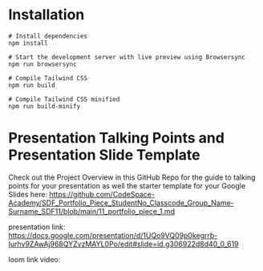 # Installation

```
# Install dependencies
npm install

# Start the development server with live preview using Browsersync
npm run browsersync

# Compile Tailwind CSS
npm run build

# Compile Tailwind CSS minified
npm run build-minify

```

# Presentation Talking Points and Presentation Slide Template
Check out the Project Overview in this GitHub Repo for the guide to talking points for your presentation as well the starter template for your Google Slides here: https://github.com/CodeSpace-Academy/SDF_Portfolio_Piece_StudentNo_Classcode_Group_Name-Surname_SDF11/blob/main/11_portfolio_piece_1.md

presentation link: https://docs.google.com/presentation/d/1UQo9VQ09p0kegrrb-Iurhv9ZAwAj968QYZvzMAYL0Po/edit#slide=id.g306922d8d40_0_619 

loom link video: 
